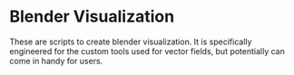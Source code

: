 # Blender Visualization
These are scripts to create blender visualization. It is specifically engineered for the custom tools used for vector fields, but potentially can come in handy for users.

